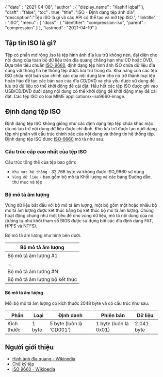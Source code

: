 {
  "date" : "2021-04-08",
  "author" : {
    "display_name" : "Kashif Iqbal"
},
  "draft" : "false",
  "toc" : true,
  "title" :"ISO - Định dạng tệp ảnh đĩa",
  "description":"Tệp ISO là gì và các API có thể tạo và mở tệp ISO.",
  "linktitle" : "ISO",
  "menu" : {
    "docs" : {
     "identifier": "compression-iso",
      "parent" : "compression"
}
},
  "lastmod" : "2021-04-19"
}

## Tập tin ISO là gì?

Tệp có phần mở rộng .iso là tệp hình ảnh đĩa lưu trữ không nén, đại diện cho nội dung của toàn bộ dữ liệu trên đĩa quang chẳng hạn như CD hoặc DVD. Dựa trên tiêu chuẩn [ISO-9660](https://www.iso.org/standard/17505.html), định dạng tệp hình ảnh ISO chứa dữ liệu đĩa cùng với thông tin hệ thống tệp được lưu trữ trong đó. Khả năng của các tệp ISO chứa một bản sao chính xác của nội dung làm cho nó trở thành loại tệp hoàn hảo để tạo các bản sao của đĩa CD/DVD và chủ yếu được sử dụng để lưu trữ dữ liệu có thể khởi động để cài đặt. Hầu hết các tệp ISO được ghi vào USB/CD/DVD dưới dạng nội dung có thể khởi động để khởi động máy để cài đặt. Các tệp ISO có loại MIME application/x-iso9660-image.

## Định dạng tệp ISO

Định dạng tệp ISO không giống như các định dạng tệp tệp chứa khác mặc dù nó lưu trữ nội dung dữ liệu được chỉ định. Kho lưu trữ được tạo dưới dạng tệp nhị phân với cấu trúc chính xác của nội dung và thông tin hệ thống tệp. Định dạng tệp ISO được [ISO-9660](https://en.wikipedia.org/wiki/ISO_9660) mô tả như sau.

### Cấu trúc cấp cao nhất của tệp ISO

Cấu trúc tổng thể của tệp bao gồm:

* `Khu vực hệ thống` - 32.768 byte và không được ISO_9660 sử dụng
* `Vùng dữ liệu` - bao gồm bộ mô tả Khối lượng và các bảng Đường dẫn, thư mục và tệp

### Bộ mô tả âm lượng

Vùng dữ liệu bắt đầu với bộ mô tả âm lượng, một bộ gồm một hoặc nhiều bộ mô tả âm lượng được kết thúc bằng bộ kết thúc bộ mô tả âm lượng. Chúng hoạt động chung như một tiêu đề cho vùng dữ liệu, mô tả nội dung của nó (tương tự như khối tham số BIOS được sử dụng bởi các đĩa định dạng FAT, HPFS và NTFS).

Bộ mô tả âm lượng như hình bên dưới.

|Bộ mô tả âm lượng|
---|
|Bộ mô tả âm lượng #1|
|...|
|Bộ mô tả âm lượng #N|
|Bộ mô tả âm lượng bộ kết thúc|

#### Bộ mô tả âm lượng

Mỗi bộ mô tả âm lượng có kích thước 2048 byte và có cấu trúc như sau:

|Phần |Loại |Định danh |Phiên bản |Dữ liệu|
---|---|---|---|---|
|Kích thước |1 byte |5 byte (luôn là 'CD001') |1 byte (luôn là 0x01) |2.041 byte|

## Người giới thiệu

* [Hình ảnh đĩa quang - Wikipedia](https://en.wikipedia.org/wiki/Optical_disc_image)
* [Chữ ký tệp](https://www.garykessler.net/library/file_sigs.html)
* [ISO 9660 - Wikipedia](https://en.wikipedia.org/wiki/ISO_9660)

